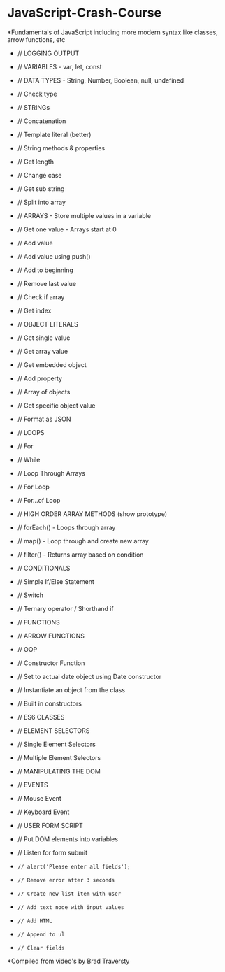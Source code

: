 # JavaScript-Crash-Course
*Fundamentals of JavaScript including more modern syntax like classes, arrow functions, etc


- // LOGGING OUTPUT
- // VARIABLES - var, let, const
- // DATA TYPES - String, Number, Boolean, null, undefined
- // Check type
- // STRINGs
- // Concatenation
- // Template literal (better)
- // String methods & properties
- // Get length
- // Change case
- // Get sub string
- // Split into array

- // ARRAYS - Store multiple values in a variable
- // Get one value - Arrays start at 0
- // Add value
- // Add value using push()
- // Add to beginning
- // Remove last value
- // Check if array
- // Get index

- // OBJECT LITERALS
- // Get single value
- // Get array value
- // Get embedded object
- // Add property

- // Array of objects
- // Get specific object value
- // Format as JSON

- // LOOPS
- // For
- // While

- // Loop Through Arrays
- // For Loop
- // For...of Loop

- // HIGH ORDER ARRAY METHODS (show prototype)
- // forEach() - Loops through array
- // map() - Loop through and create new array
- // filter() - Returns array based on condition

- // CONDITIONALS
- // Simple If/Else Statement

- // Switch
- // Ternary operator / Shorthand if

- // FUNCTIONS
- // ARROW FUNCTIONS

- // OOP
- // Constructor Function
- // Set to actual date object using Date constructor
- // Instantiate an object from the class
- // Built in constructors

- // ES6 CLASSES
- // ELEMENT SELECTORS
- // Single Element Selectors
- // Multiple Element Selectors

- // MANIPULATING THE DOM

- // EVENTS
- // Mouse Event
- // Keyboard Event

- // USER FORM SCRIPT
- // Put DOM elements into variables
- // Listen for form submit

-     // alert('Please enter all fields');
-     // Remove error after 3 seconds
-     // Create new list item with user
-     // Add text node with input values
-     // Add HTML
-     // Append to ul
-     // Clear fields

*Compiled from video's by Brad Traversty
